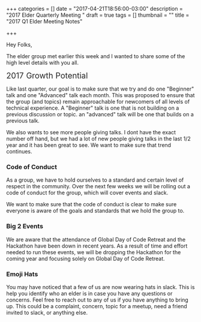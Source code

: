 +++
categories = []
date = "2017-04-21T18:56:00-03:00"
description = "2017 Elder Quarterly Meeting "
draft = true
tags = []
thumbnail = ""
title = "2017 Q1 Elder Meeting Notes"

+++


Hey Folks,

The elder group met earlier this week and I wanted to share some of the high level details with you all.

<span style="color: rgb(40, 40, 40); font-size: 1.5em; word-spacing: 0.5px;">2017 Growth Potential</span>

Like last quarter, our goal is to make sure that we try and do one "Beginner" talk and one "Advanced" talk each month. This was proposed to ensure that the group (and topics) remain approachable for newcomers of all levels of technical experience. A "Beginner" talk is one that is not building on a previous discussion or topic. an "advanced" talk will be one that builds on a previous talk.

We also wants to see more people giving talks. I dont have the exact number off hand, but we had a lot of new people giving talks in the last 1/2 year and it has been great to see. We want to make sure that trend continues.

### Code of Conduct

As a group, we have to hold ourselves to a standard and certain level of respect in the community. Over the next few weeks we will be rolling out a code of conduct for the group, which will cover events and slack.

We want to make sure that the code of conduct is clear to make sure everyone is aware of the goals and standards that we hold the group to.

### Big 2 Events

We are aware that the attendance of Global Day of Code Retreat and the Hackathon have been down in recent years. As a result of time and effort needed to run these events, we will be dropping the Hackathon for the coming year and focusing solely on Global Day of Code Retreat.

### Emoji Hats

You may have noticed that a few of us are now wearing hats in slack. This is help you identify who an elder is in case you have any questions or concerns. Feel free to reach out to any of us if you have anything to bring up. This could be a complaint, concern, topic for a meetup, need a friend invited to slack, or anything else.